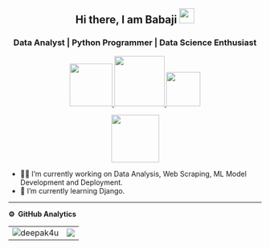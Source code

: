 
<p align="center"> 
  <h2 align="center"> Hi there, I am Babaji <img src="https://raw.githubusercontent.com/iampavangandhi/iampavangandhi/master/gifs/Hi.gif" width="30px"></h2>
  <h3 align="center"> Data Analyst | Python Programmer | Data Science Enthusiast </h3>
</p>

<p align="center">
<a href="https://www.linkedin.com/in/babajisawant/"><img src="https://img.shields.io/badge/LinkedIn-0077B5?style=for-the-badge&logo=linkedin&logoColor=white" width="85px"/> </a>
<a href="https://www.hackerrank.com/bvsawant1995"><img src="https://img.shields.io/badge/-Hackerrank-2EC866?style=for-the-badge&logo=HackerRank&logoColor=white" width="100px"/> </a>
<a href="mailto:bvsawant1995@gmail.com"><img src="https://img.shields.io/badge/Gmail-D14836?style=for-the-badge&logo=gmail&logoColor=white" width="68px"/> </a>
</p>
<p align="center"> <img src="https://komarev.com/ghpvc/?username=deepak4u&label=Profile%20Visits&color=blue&style=plastic%22%20alt=%22deepak4u" width="95px"/> </p>


- 👨‍💻 I’m currently working on Data Analysis, Web Scraping, ML Model Development and Deployment.
- 🌱 I’m currently learning Django.

***
**⚙️ &nbsp;GitHub Analytics**
<table style="width:100%">
  <tr>
    <td><img src="https://github-readme-stats.vercel.app/api?username=deepak4u&show_icons=true&theme=dark&locale=en&hide_border=true" alt="deepak4u" /></td>
    <td><img src="https://github-readme-stats.vercel.app/api/top-langs/?username=deepak4u&theme=dark&hide_border=true&layout=compact"></td>
  </tr>
</table>
